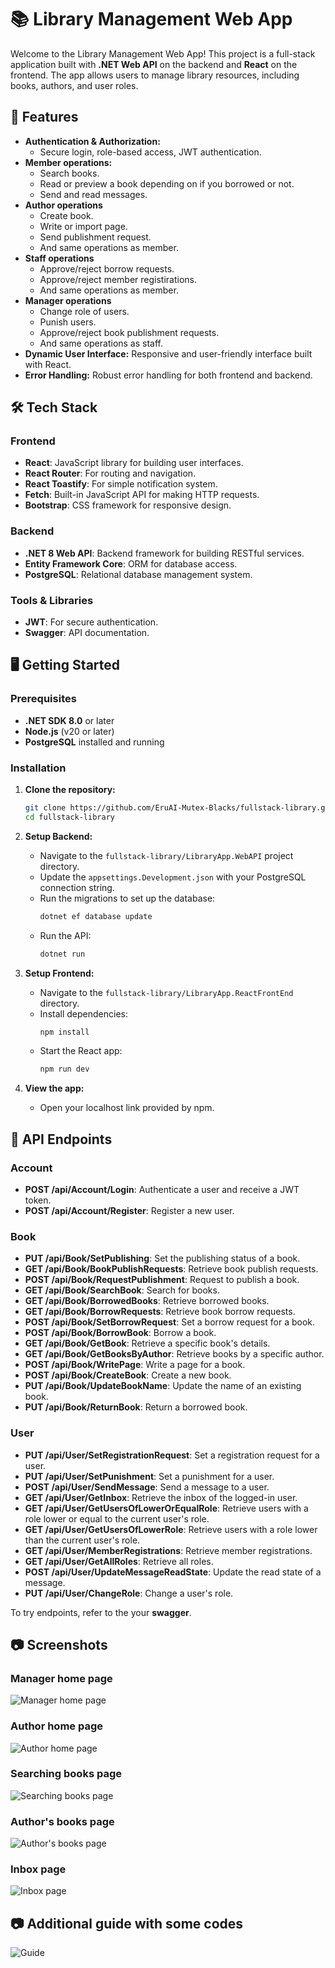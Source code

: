 
# 📚 Library Management Web App

Welcome to the Library Management Web App! This project is a full-stack application built with **.NET Web API** on the backend and **React** on the frontend. The app allows users to manage library resources, including books, authors, and user roles.

## 🚀 Features

- **Authentication & Authorization:** 
    - Secure login, role-based access, JWT authentication.
- **Member operations:** 
    - Search books.
    - Read or preview a book depending on if you borrowed or not.
    - Send and read messages.
- **Author operations**
    - Create book. 
    - Write or import page. 
    - Send publishment request.
    - And same operations as member.
- **Staff operations**
    - Approve/reject borrow requests.
    - Approve/reject member registirations.
    - And same operations as member.
- **Manager operations**
    - Change role of users. 
    - Punish users.
    - Approve/reject book publishment requests.
    - And same operations as staff.
- **Dynamic User Interface:** Responsive and user-friendly interface built with React.
- **Error Handling:** Robust error handling for both frontend and backend.

## 🛠️ Tech Stack

### Frontend
- **React**: JavaScript library for building user interfaces.
- **React Router**: For routing and navigation.
- **React Toastify**: For simple notification system.
- **Fetch**: Built-in JavaScript API for making HTTP requests.
- **Bootstrap**: CSS framework for responsive design.

### Backend
- **.NET 8 Web API**: Backend framework for building RESTful services.
- **Entity Framework Core**: ORM for database access.
- **PostgreSQL**: Relational database management system.

### Tools & Libraries
- **JWT**: For secure authentication.
- **Swagger**: API documentation.

## 🖥️ Getting Started

### Prerequisites

- **.NET SDK 8.0** or later
- **Node.js** (v20 or later)
- **PostgreSQL** installed and running

### Installation

1. **Clone the repository:**
   ```bash
   git clone https://github.com/EruAI-Mutex-Blacks/fullstack-library.git
   cd fullstack-library
   ```

2. **Setup Backend:**
   - Navigate to the `fullstack-library/LibraryApp.WebAPI` project directory.
   - Update the `appsettings.Development.json` with your PostgreSQL connection string.
   - Run the migrations to set up the database:
     ```bash
     dotnet ef database update
     ```
   - Run the API:
     ```bash
     dotnet run
     ```

3. **Setup Frontend:**
   - Navigate to the `fullstack-library/LibraryApp.ReactFrontEnd` directory.
   - Install dependencies:
     ```bash
     npm install
     ```
   - Start the React app:
     ```bash
     npm run dev
     ```

4. **View the app:**
   - Open your localhost link provided by npm.

## 🔗 API Endpoints

### Account
- **POST /api/Account/Login**: Authenticate a user and receive a JWT token.
- **POST /api/Account/Register**: Register a new user.

### Book
- **PUT /api/Book/SetPublishing**: Set the publishing status of a book.
- **GET /api/Book/BookPublishRequests**: Retrieve book publish requests.
- **POST /api/Book/RequestPublishment**: Request to publish a book.
- **GET /api/Book/SearchBook**: Search for books.
- **GET /api/Book/BorrowedBooks**: Retrieve borrowed books.
- **GET /api/Book/BorrowRequests**: Retrieve book borrow requests.
- **POST /api/Book/SetBorrowRequest**: Set a borrow request for a book.
- **POST /api/Book/BorrowBook**: Borrow a book.
- **GET /api/Book/GetBook**: Retrieve a specific book's details.
- **GET /api/Book/GetBooksByAuthor**: Retrieve books by a specific author.
- **POST /api/Book/WritePage**: Write a page for a book.
- **POST /api/Book/CreateBook**: Create a new book.
- **PUT /api/Book/UpdateBookName**: Update the name of an existing book.
- **PUT /api/Book/ReturnBook**: Return a borrowed book.

### User
- **PUT /api/User/SetRegistrationRequest**: Set a registration request for a user.
- **PUT /api/User/SetPunishment**: Set a punishment for a user.
- **POST /api/User/SendMessage**: Send a message to a user.
- **GET /api/User/GetInbox**: Retrieve the inbox of the logged-in user.
- **GET /api/User/GetUsersOfLowerOrEqualRole**: Retrieve users with a role lower or equal to the current user's role.
- **GET /api/User/GetUsersOfLowerRole**: Retrieve users with a role lower than the current user's role.
- **GET /api/User/MemberRegistrations**: Retrieve member registrations.
- **GET /api/User/GetAllRoles**: Retrieve all roles.
- **POST /api/User/UpdateMessageReadState**: Update the read state of a message.
- **PUT /api/User/ChangeRole**: Change a user's role.


To try endpoints, refer to the your **swagger**.

## 📷 Screenshots

### Manager home page
![Manager home page](ReadmeFiles/1.png)

### Author home page
![Author home page](ReadmeFiles/2.png)

### Searching books page
![Searching books page](ReadmeFiles/3.png)

### Author's books page
![Author's books page](ReadmeFiles/4.png)

### Inbox page
![Inbox page](ReadmeFiles/5.png)

## 📷 Additional guide with some codes

![Guide](ReadmeFiles/Guide.svg)